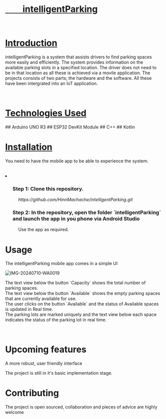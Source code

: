 <h1><u><b>&emsp;&emsp;intelligentParking</b></u></h1>
<br>
<h1><u><b>Introduction</b></u></h1>
<p>intelligentParking is a system that assists drivers to find parking spaces more easily and efficiently. The system provides information on the available parking slots in a specified location. The driver does not need to be in that location as all these is achieved via a movile application. The projects consists of two parts; the hardware and the software. All these have been intergrated into an IoT application.</p>
<br>
<h1><u><b>Technologies Used</b></u></h1>
## Arduino UNO R3
## ESP32 DevKit Module
## C++
## Kotlin

<h1><u><b>Installation</b></u></h1>
<p>You need to have the mobile app to be able to experience the system.</p>
<br>
<li>
  <ol><h3>Step 1: Clone this repository.</h3></ol>
  <p><i>&emsp;&emsp;&emsp;https://github.com/HinnMachache/intelligentParking.git</i></p>
  <ol><h3>Step 2: In the repository, open the folder `intelligentParking` and launch the app in you phone via Android Studio</h3></ol>
  <p>&emsp;&emsp;&emsp;Use the app as required.</p>
</li>

<h1>Usage</h1>
<p>The intelligentParking mobile app comes in a simple UI</p>

![IMG-20240710-WA0019](https://github.com/HinnMachache/intelligentParking/assets/70755555/944a9322-73c5-491a-8384-21375fef2977)
<p>The text view below the button `Capacity` shows the total number of parking spaces.<br>The text view below the button `Available` shows the empty parking spaces that are currently available for use.<br>The user clicks on the button `Available` and the status of Available spaces is updated in Real time.<br>The parking lots are marked uniquely and the text view below each space indicates the status of the parking lot in real time.</p><br>

<h1>Upcoming features</h1>
<p> A more robust, user friendly interface</p>
<p>The project is still in it's basic implementation stage.</p>

<h1>Contributing</h1>
<p>The project is open sourced, collaboration and pieces of advice are highly welcome</p>
